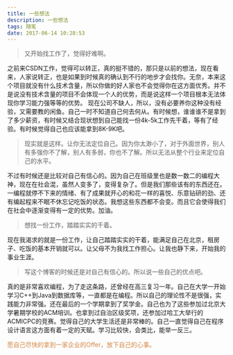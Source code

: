 ```yaml
---
title: 一些想法
description: 一些想法
tags: 随笔
date: 2017-06-14 10:28:53
---
```

> 又开始找工作了，觉得好难啊。

<!-- more -->

之前来CSDN工作，觉得可以转正，真的挺不错的，那只是以前的想法，现在看来，人家说转正，也是如果到时候真的确认到不行的地步才会找你。无奈，本来这个项目就没有什么技术含量，所以你做的好人家也不会觉得你在这方面优秀。并不是说没有技术含量的项目不会体现一个人的优势，而是说这样一个项目根本无法体现你学习能力强等等的优势。
现在公司不缺人，所以，没有必要养你这种没有经验，又需要教的闲鱼。自己一时不知道自己何去何从。有时候想，谁谁谁不是拿到了多少薪资，有时候又结合现状想到自己能找一份4k-5k工作先干着，等有了经验。有时候觉得自己也应该能拿到8K-9K吧。

> 现实就是这样。让你无法定位自己。因为你太渺小了，对于外面世界，别人有多强你不了解，别人有多弱，你也不了解。所以无法从整个行业来定位自己的水平。

不过有时候还是比较对自己有信心的。因为自己在班级里也是数一数二的编程大神，现在在社会混，虽然人变多了，变得复杂了。但是我们那些该有的东西还在。一编程就停不下来的情绪、有了成果就开心的和花一样的喜悦、乐意钻研的劲、还有编起程来不眠不休忘记吃饭的状态。我想这些东西都不会变。而且它会使得我们在社会中逐渐变得有一定的优势。加油。

> 想找一份工作，踏踏实实的干着。

现在我渴求的就是一份工作，让自己踏踏实实的干着，能满足自己在北京，租房子、吃饭的基本开销就可以。让父母不为我找工作担心。让我也静下来，开始我的事业生涯。

> 写这个博客的时候还是对自己有信心的。所以说一些自己的优点吧。

真的是非常喜欢编程，为了走这条路，还曾经在高三复习一年。自己在大学一开始学习C++到Java到数据库等，一直都是在编程。所以自己的理论性不是很强，实践能力非常强。还在最后的一个学期拿到了奖学金。自己也为了这些参加过北京大学暑期学校的ACM培训。也拿到过自治区级奖项，还参加过哈工大举行的ACMICPC的竞赛。觉得自己的大学生活还是非常棒的。自己一直觉得自己在程序设计语言这方面有着一定的天赋。学习比较快，会类比，能举一反三。
<p style="color:#d28642;">愿自己尽快的拿到一家企业的Offer，放下自己的心事。</p>
